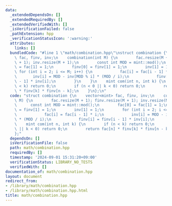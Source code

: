 ```yaml
---
data:
  _extendedDependsOn: []
  _extendedRequiredBy: []
  _extendedVerifiedWith: []
  _isVerificationFailed: false
  _pathExtension: hpp
  _verificationStatusIcon: ':warning:'
  attributes:
    links: []
  bundledCode: "#line 1 \"math/combination.hpp\"\nstruct combination {\n    vector<mint>\
    \ fac, finv, inv;\n    combination(int M) {\n        fac.resize(M + 1); finv.resize(M\
    \ + 1); inv.resize(M + 1);\n        const int MOD = mint::mod();\n        fac[0]\
    \ = fac[1] = 1;\n        finv[0] = finv[1] = 1;\n        inv[1] = 1;\n       \
    \ for (int i = 2; i <= M; i++) {\n            fac[i] = fac[i - 1] * i;\n     \
    \       inv[i] = MOD - inv[MOD % i] * (MOD / i);\n            finv[i] = finv[i\
    \ - 1] * inv[i];\n        }\n    }\n    mint com(int n, int k) {\n        if (n\
    \ < k) return 0;\n        if (n < 0 || k < 0) return 0;\n        return fac[n]\
    \ * finv[k] * finv[n - k];\n    }\n};\n"
  code: "struct combination {\n    vector<mint> fac, finv, inv;\n    combination(int\
    \ M) {\n        fac.resize(M + 1); finv.resize(M + 1); inv.resize(M + 1);\n  \
    \      const int MOD = mint::mod();\n        fac[0] = fac[1] = 1;\n        finv[0]\
    \ = finv[1] = 1;\n        inv[1] = 1;\n        for (int i = 2; i <= M; i++) {\n\
    \            fac[i] = fac[i - 1] * i;\n            inv[i] = MOD - inv[MOD % i]\
    \ * (MOD / i);\n            finv[i] = finv[i - 1] * inv[i];\n        }\n    }\n\
    \    mint com(int n, int k) {\n        if (n < k) return 0;\n        if (n < 0\
    \ || k < 0) return 0;\n        return fac[n] * finv[k] * finv[n - k];\n    }\n\
    };"
  dependsOn: []
  isVerificationFile: false
  path: math/combination.hpp
  requiredBy: []
  timestamp: '2024-09-01 15:31:20+09:00'
  verificationStatus: LIBRARY_NO_TESTS
  verifiedWith: []
documentation_of: math/combination.hpp
layout: document
redirect_from:
- /library/math/combination.hpp
- /library/math/combination.hpp.html
title: math/combination.hpp
---
```


